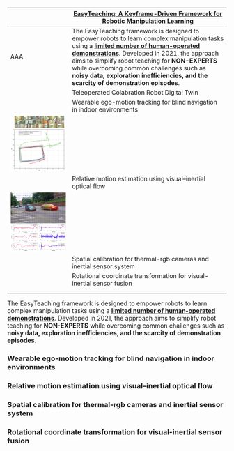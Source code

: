 | |[EasyTeaching: A Keyframe-Driven Framework for Robotic Manipulation Learning](https://github.com/Yanxxx/EasyTeaching/blob/main/README.md) |
| ------------- |  ------------- |
| AAA | The EasyTeaching framework is designed to empower robots to learn complex manipulation tasks using a <ins>**limited number of human-operated demonstrations**</ins>. Developed in 2021, the approach aims to simplify robot teaching for **NON-EXPERTS** while overcoming common challenges such as **noisy data, exploration inefficiencies, and the scarcity of demonstration episodes**. | 
| | Teleoperated Colabration Robot Digital Twin |
| |  Wearable ego-motion tracking for blind navigation in indoor environments |
| ![images/ego-motion/img.png](images/ego-motion/exp2.png) | | 
| | Relative motion estimation using visual–inertial optical flow |
| ![images/relative-motion/img.png](images/relative-motion/display.png) | | 
| | Spatial calibration for thermal-rgb cameras and inertial sensor system |
| | Rotational coordinate transformation for visual-inertial sensor fusion |
| | |
| | |

The EasyTeaching framework is designed to empower robots to learn complex manipulation tasks using a <ins>**limited number of human-operated demonstrations**</ins>. Developed in 2021, the approach aims to simplify robot teaching for **NON-EXPERTS** while overcoming common challenges such as **noisy data, exploration inefficiencies, and the scarcity of demonstration episodes**.

### 

### Wearable ego-motion tracking for blind navigation in indoor environments

### Relative motion estimation using visual–inertial optical flow

### Spatial calibration for thermal-rgb cameras and inertial sensor system

### Rotational coordinate transformation for visual-inertial sensor fusion

### 
